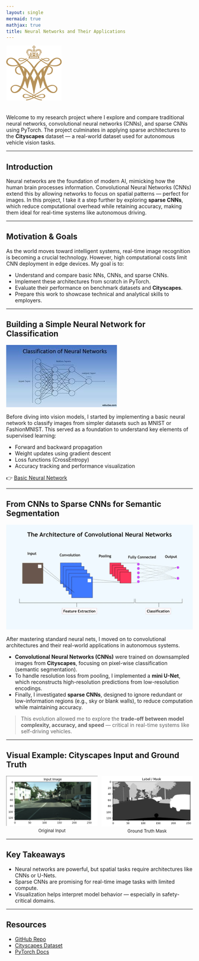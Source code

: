 ```yaml
---
layout: single
mermaid: true
mathjax: true
title: Neural Networks and Their Applications
---
```


<img src="images/wmlogo.png" alt="William & Mary Logo" width="150" style="margin-bottom: 20px;">

Welcome to my research project where I explore and compare traditional neural networks, convolutional neural networks (CNNs), and sparse CNNs using PyTorch. The project culminates in applying sparse architectures to the **Cityscapes** dataset — a real-world dataset used for autonomous vehicle vision tasks.

___

## Introduction

Neural networks are the foundation of modern AI, mimicking how the human brain processes information. Convolutional Neural Networks (CNNs) extend this by allowing networks to focus on spatial patterns — perfect for images. In this project, I take it a step further by exploring **sparse CNNs**, which reduce computational overhead while retaining accuracy, making them ideal for real-time systems like autonomous driving.

___

## Motivation & Goals

As the world moves toward intelligent systems, real-time image recognition is becoming a crucial technology. However, high computational costs limit CNN deployment in edge devices. My goal is to:

- Understand and compare basic NNs, CNNs, and sparse CNNs.
- Implement these architectures from scratch in PyTorch.
- Evaluate their performance on benchmark datasets and **Cityscapes**.
- Prepare this work to showcase technical and analytical skills to employers.

___

## Building a Simple Neural Network for Classification

![Basic Neural Network](images/basic_nn_image.jpeg)

Before diving into vision models, I started by implementing a basic neural network to classify images from simpler datasets such as MNIST or FashionMNIST. This served as a foundation to understand key elements of supervised learning:

- Forward and backward propagation
- Weight updates using gradient descent
- Loss functions (CrossEntropy)
- Accuracy tracking and performance visualization

👉 [Basic Neural Network](./Basic_NN.html)

___

## From CNNs to Sparse CNNs for Semantic Segmentation

![CNN Architecture](images/cnn_architecture.webp)

After mastering standard neural nets, I moved on to convolutional architectures and their real-world applications in autonomous systems.

- **Convolutional Neural Networks (CNNs)** were trained on downsampled images from **Cityscapes**, focusing on pixel-wise classification (semantic segmentation).
- To handle resolution loss from pooling, I implemented a **mini U-Net**, which reconstructs high-resolution predictions from low-resolution encodings.
- Finally, I investigated **sparse CNNs**, designed to ignore redundant or low-information regions (e.g., sky or blank walls), to reduce computation while maintaining accuracy.

> This evolution allowed me to explore the **trade-off between model complexity, accuracy, and speed** — critical in real-time systems like self-driving vehicles.

___

## Visual Example: Cityscapes Input and Ground Truth

<div style="display: flex; gap: 10px;">
  <div style="text-align: center;">
    <img src="images/inputimage.png" width="300"><br>
    <small>Original Input</small>
  </div>
  <div style="text-align: center;">
    <img src="images/label:mask.png" width="300"><br>
    <small>Ground Truth Mask</small>
  </div>
</div>

___

## Key Takeaways

- Neural networks are powerful, but spatial tasks require architectures like CNNs or U-Nets.
- Sparse CNNs are promising for real-time image tasks with limited compute.
- Visualization helps interpret model behavior — especially in safety-critical domains.

___

## Resources

- [GitHub Repo]()
- [Cityscapes Dataset](https://www.cityscapes-dataset.com/)
- [PyTorch Docs](https://pytorch.org/)

